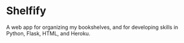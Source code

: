 # Shelfify

A web app for organizing my bookshelves, and for developing skills in Python, 
Flask, HTML, and Heroku.



